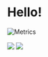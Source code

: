 # Hello!
<!---
lychnin/lychnin is a ✨ special ✨ repository because its `README.md` (this file) appears on your GitHub profile.
You can click the Preview link to take a look at your changes.
--->
![Metrics](https://metrics.lecoq.io/lychnin?template=classic&base=header%2C%20activity%2C%20community%2C%20repositories%2C%20metadata&base.indepth=false&base.hireable=false&base.skip=false&config.timezone=Asia%2FShanghai)

<img align="center" src="https://github-readme-stats.vercel.app/api?username=lychnin&show_icons=true" />
<img align="center" src="https://github-readme-stats.vercel.app/api/top-langs/?username=lychnin&layout=compact&langs_count=8" />
